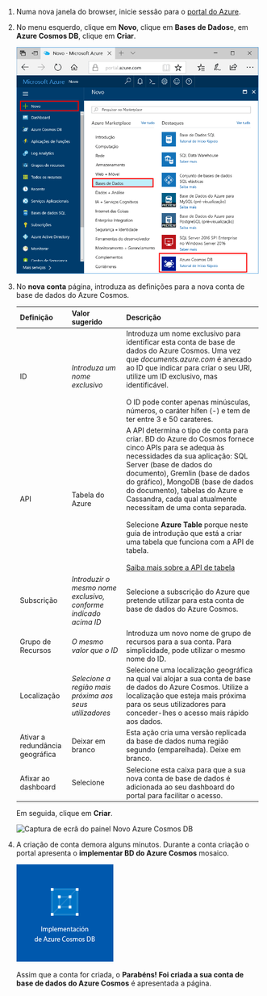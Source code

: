 1. Numa nova janela do browser, inicie sessão para o [portal do Azure](https://portal.azure.com/).
2. No menu esquerdo, clique em **Novo**, clique em **Bases de Dados**e, em **Azure Cosmos DB**, clique em **Criar**. 
   
   ![Captura de ecrã do portal do Azure, com destaque para Mais Serviços e Azure Cosmos DB](./media/cosmos-db-create-dbaccount-table/create-nosql-db-databases-json-tutorial-1.png)

3. No **nova conta** página, introduza as definições para a nova conta de base de dados do Azure Cosmos. 
 
    Definição|Valor sugerido|Descrição
    ---|---|---
    ID|*Introduza um nome exclusivo*|Introduza um nome exclusivo para identificar esta conta de base de dados do Azure Cosmos. Uma vez que *documents.azure.com* é anexado ao ID que indicar para criar o seu URI, utilize um ID exclusivo, mas identificável.<br><br>O ID pode conter apenas minúsculas, números, o caráter hífen (-) e tem de ter entre 3 e 50 carateres.
    API|Tabela do Azure|A API determina o tipo de conta para criar. BD do Azure do Cosmos fornece cinco APIs para se adequa às necessidades da sua aplicação: SQL Server (base de dados do documento), Gremlin (base de dados do gráfico), MongoDB (base de dados do documento), tabelas do Azure e Cassandra, cada qual atualmente necessitam de uma conta separada.<br><br>Selecione **Azure Table** porque neste guia de introdução que está a criar uma tabela que funciona com a API de tabela.<br><br>[Saiba mais sobre a API de tabela](../articles/cosmos-db/table-introduction.md) |
    Subscrição|*Introduzir o mesmo nome exclusivo, conforme indicado acima ID*|Selecione a subscrição do Azure que pretende utilizar para esta conta de base de dados do Azure Cosmos. 
    Grupo de Recursos|*O mesmo valor que o ID*|Introduza um novo nome de grupo de recursos para a sua conta. Para simplicidade, pode utilizar o mesmo nome do ID. 
    Localização|*Selecione a região mais próxima aos seus utilizadores*|Selecione uma localização geográfica na qual vai alojar a sua conta de base de dados do Azure Cosmos. Utilize a localização que esteja mais próxima para os seus utilizadores para conceder-lhes o acesso mais rápido aos dados.
    Ativar a redundância geográfica| Deixar em branco | Esta ação cria uma versão replicada da base de dados numa região segundo (emparelhada). Deixe em branco.  
    Afixar ao dashboard | Selecione | Selecione esta caixa para que a sua nova conta de base de dados é adicionada ao seu dashboard do portal para facilitar o acesso.

    Em seguida, clique em **Criar**.  

    ![Captura de ecrã do painel Novo Azure Cosmos DB](./media/cosmos-db-create-dbaccount-table/create-nosql-db-databases-json-tutorial-2.png)

4. A criação de conta demora alguns minutos. Durante a conta criação o portal apresenta o **implementar BD do Azure Cosmos** mosaico.

    ![O painel de Notificações de portal do Azure](./media/cosmos-db-create-dbaccount-table/deploying-cosmos-db.png)

    Assim que a conta for criada, o **Parabéns! Foi criada a sua conta de base de dados do Azure Cosmos** é apresentada a página.
